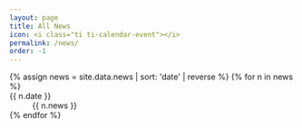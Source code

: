 ```yaml
---
layout: page
title: All News
icon: <i class="ti ti-calendar-event"></i>
permalink: /news/
order: -1
---
```


<dl>
{% assign news = site.data.news | sort: 'date' | reverse %}
{% for n in news %}
<dt class="newslist-date">{{ n.date }}</dt>
<dd class="all">{{ n.news }}</dd>
{% endfor %}

